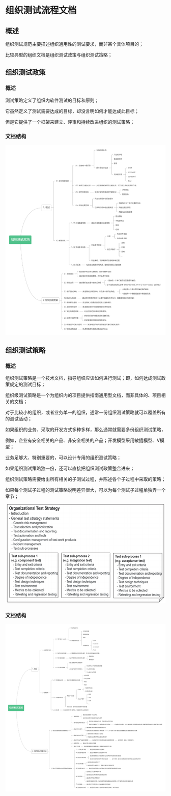 # 组织测试流程文档

## 概述

组织测试规范主要描述组织通用性的测试要求，而非某个具体项目的；

比较典型的组织文档是组织测试政策与组织测试策略；

## 组织测试政策

### 概述

测试策略定义了组织内软件测试的目标和原则；

它虽然定义了测试需要达成的目标，却没言明如何才能达成此目标；

但是它提供了一个框架来建立、评审和持续改进组织的测试策略；

### 文档结构

![&#x7EC4;&#x7EC7;&#x6D4B;&#x8BD5;&#x653F;&#x7B56;&#x6587;&#x6863;&#x7ED3;&#x6784;](../../../../.gitbook/assets/zu-zhi-ce-shi-zheng-ce-%20%281%29.png)

## 组织测试策略

### 概述

组织测试策略是一个技术文档，指导组织应该如何进行测试；即，如何达成测试政策规定的测试目标；

组织级测试策略是一个为组织内的项目提供指南通用型文档，而非具体的、项目相关的文档；



对于比较小的组织，或者业务单一的组织，通常一份组织测试策略就可以覆盖所有的测试活动；

如果组织的业务、采取的开发方式多种多样，那么通常就需要多份组织测试策略，

例如，企业有安全相关的产品、非安全相关的产品；开发模型采用敏捷模型、V模型；

业务足够大、特别重要的，可以设计专用的组织测试策略；

如果组织测试策略独一份，还可以直接把组织测试政策整合进来；



组织测试策略需要给出所有相关的子测试过程，并陈述各个子过程中采取的策略；

如果每个测试子过程的测试策略说明差异很大，可以为每个测试子过程单独弄一个章节；

![&#x7EC4;&#x7EC7;&#x6D4B;&#x8BD5;&#x7B56;&#x7565;&#x793A;&#x4F8B;](../../../../.gitbook/assets/image%20%28102%29.png)

### 文档结构

![&#x7EC4;&#x7EC7;&#x6D4B;&#x8BD5;&#x7B56;&#x7565;&#x6587;&#x6863;&#x7ED3;&#x6784;](../../../../.gitbook/assets/test-strategy.png)

